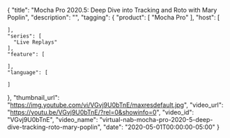 {
  "title": "Mocha Pro 2020.5: Deep Dive into Tracking and Roto with Mary Poplin",
  "description": "",
  "tagging": {
    "product": [
      "Mocha Pro"
    ],
    "host": [

    ],
    "series": [
      "Live Replays"
    ],
    "feature": [

    ],
    "language": [

    ]
  },
  "thumbnail_url": "https://img.youtube.com/vi/VGvj9U0bTnE/maxresdefault.jpg",
  "video_url": "https://youtu.be/VGvj9U0bTnE/?rel=0&showinfo=0",
  "video_id": "VGvj9U0bTnE",
  "video_name": "virtual-nab-mocha-pro-2020-5-deep-dive-tracking-roto-mary-poplin",
  "date": "2020-05-01T00:00:00-05:00"
}

